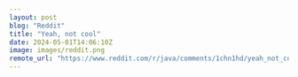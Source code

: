 ```yaml
---
layout: post
blog: "Reddit"
title: "Yeah, not cool"
date: 2024-05-01T14:06:10Z
image: images/reddit.png
remote_url: "https://www.reddit.com/r/java/comments/1chn1hd/yeah_not_cool/"
---
```

